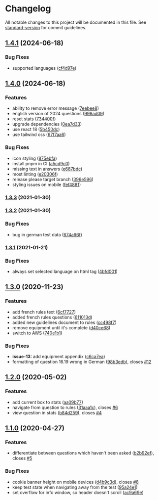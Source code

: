 # Changelog

All notable changes to this project will be documented in this file. See [standard-version](https://github.com/conventional-changelog/standard-version) for commit guidelines.

## [1.4.1](https://github.com/handball-referee/referee.app/compare/v1.4.0...v1.4.1) (2024-06-18)


### Bug Fixes

* supported languages ([cf4d97e](https://github.com/handball-referee/referee.app/commit/cf4d97e40c0358d8c62975b606223d1732f12353))

## [1.4.0](https://github.com/handball-referee/referee.app/compare/v1.3.3...v1.4.0) (2024-06-18)


### Features

* ability to remove error message ([7eebee8](https://github.com/handball-referee/referee.app/commit/7eebee8b97ef23538b5b5228c6ae150722fd758f))
* english version of 2024 questions ([999ad09](https://github.com/handball-referee/referee.app/commit/999ad09cbf1c600f6a21cb8a1743c83dadbc5673))
* reset stats ([734400f](https://github.com/handball-referee/referee.app/commit/734400f721cdd2c8a36eeba428246489c790e744))
* upgrade dependencies ([0ea7d33](https://github.com/handball-referee/referee.app/commit/0ea7d332fd6877a0c065f60755e419e17dff633b))
* use react 18 ([5b450dc](https://github.com/handball-referee/referee.app/commit/5b450dcc462adb853f6d48ccb42272c60269a513))
* use tailwind css ([67f7aa6](https://github.com/handball-referee/referee.app/commit/67f7aa680895212a9bbbdd17b8a8bf082a626d42))


### Bug Fixes

* icon styling ([875ebfa](https://github.com/handball-referee/referee.app/commit/875ebfa16121e3afa74198b41d7ea67502ed7f3f))
* install pnpm in CI ([a5cd9c0](https://github.com/handball-referee/referee.app/commit/a5cd9c0509be5924b2e52413641e3347e8f2d9dc))
* missing text in answers ([e687bdc](https://github.com/handball-referee/referee.app/commit/e687bdca3d11aaaa6cb8a8add5c84927a5a4d491))
* most linting ([e20306f](https://github.com/handball-referee/referee.app/commit/e20306fbb0c42d4dda22c52aa13d72de890907bc))
* release please target branch ([396e596](https://github.com/handball-referee/referee.app/commit/396e59644646fd9c4aaa793857e79a894141ef71))
* styling issues on mobile ([fef4881](https://github.com/handball-referee/referee.app/commit/fef48815799977089fa13b533bcda5262d1cc973))

### [1.3.3](https://github.com/handball-referee/referee.app/compare/v1.3.2...v1.3.3) (2021-01-30)

### [1.3.2](https://github.com/handball-referee/referee.app/compare/v1.3.1...v1.3.2) (2021-01-30)


### Bug Fixes

* bug in german test data ([674a66f](https://github.com/handball-referee/referee.app/commit/674a66fe7094e4bba90699a98b17ea1e70871a55))

### [1.3.1](https://github.com/handball-referee/referee.app/compare/v1.3.0...v1.3.1) (2021-01-21)


### Bug Fixes

* always set selected language on html tag ([4bfd001](https://github.com/handball-referee/referee.app/commit/4bfd001ef3987fb0a84bab2fa88d7c0cf86de587))

## [1.3.0](https://github.com/cevou/referee.app/compare/v1.2.0...v1.3.0) (2020-11-23)


### Features

* add french rules text ([6cf7727](https://github.com/cevou/referee.app/commit/6cf772797706715055cb613822deaaa92cf49554))
* added french rules questions ([611013d](https://github.com/cevou/referee.app/commit/611013d1d3e0c296fe36c80c63b1ec302e93f247))
* added new guidelines document to rules ([cc498f7](https://github.com/cevou/referee.app/commit/cc498f736367c73e2ac6a716f2463877e28d17a1))
* remove equipment until it's complete ([d40ce68](https://github.com/cevou/referee.app/commit/d40ce685db7a005676261dbe2c14ceb719ae2f06))
* switch to AWS ([740e1b1](https://github.com/cevou/referee.app/commit/740e1b16db9cb110372c0de5d9db9dde301f2336))


### Bug Fixes

* **issue-13:** add equipment appendix ([c6ca7ea](https://github.com/cevou/referee.app/commit/c6ca7ea077ee177ff3b41648c5da147b001c75ca))
* formatting of question 16.19 wrong in German ([98b3edb](https://github.com/cevou/referee.app/commit/98b3edb176afa724221782262a8af01d96cca6d3)), closes [#12](https://github.com/cevou/referee.app/issues/12)

## [1.2.0](https://github.com/cevou/referee.app/compare/v1.1.0...v1.2.0) (2020-05-02)


### Features

* add current box to stats ([aa09b77](https://github.com/cevou/referee.app/commit/aa09b774eb6a540c2500df26a37b54f279f053e3))
* navigate from question to rules ([31aaa1c](https://github.com/cevou/referee.app/commit/31aaa1ce4b92519d8c2f8e783d377cbc167cb620)), closes [#6](https://github.com/cevou/referee.app/issues/6)
* view question in stats ([b84d259](https://github.com/cevou/referee.app/commit/b84d2597dd13547d1fa17998a515de707e1b0d66)), closes [#4](https://github.com/cevou/referee.app/issues/4)

## [1.1.0](https://github.com/cevou/referee.app/compare/v1.0.0...v1.1.0) (2020-04-27)


### Features

* differentiate between questions which haven't been asked ([b2b92ef](https://github.com/cevou/referee.app/commit/b2b92ef3cff4aa66dfa4a5a952a2078b32b7ad34)), closes [#5](https://github.com/cevou/referee.app/issues/5)


### Bug Fixes

* cookie banner height on mobile devices ([d4b9c3d](https://github.com/cevou/referee.app/commit/d4b9c3dd7031c3f7d9c9592e9153d8f425d21bdb)), closes [#8](https://github.com/cevou/referee.app/issues/8)
* keep test state when navigating away from the test ([95a24e1](https://github.com/cevou/referee.app/commit/95a24e1329afc50fec1fba6e343cbab63da12f70))
* set overflow for info window, so header doesn't scroll ([ac9a69e](https://github.com/cevou/referee.app/commit/ac9a69e33a5d3801b04dc8ce6bc433e3e0bed806))
